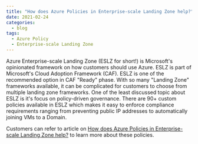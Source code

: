 ```yaml
---
title: "How does Azure Policies in Enterprise-scale Landing Zone help?"
date: 2021-02-24
categories:
  - blog
tags:
  - Azure Policy
  - Enterprise-scale Landing Zone
---
```


Azure Enterprise-scale Landing Zone (ESLZ for short!) is Microsoft's opinionated framework on how customers should use Azure. ESLZ is part of Microsoft's Cloud Adoption Framework (CAF). ESLZ is one of the recommended option in CAF "Ready" phase. With so many "Landing Zone" frameworks available, it can be complicated for customers to choose from multiple landing zone frameworks. One of the least discussed topic about ESLZ is it's focus on policy-driven governance. There are 90+ custom policies available in ESLZ which makes it easy to enforce compliance requirements ranging from preventing public IP addresses to automatically joining VMs to a Domain.

Customers can refer to article on [How does Azure Policies in Enterprise-scale Landing Zone help?](https://github.com/Azure/Enterprise-Scale/blob/main/docs/reference/azpol.md) to learn more about these policies.


